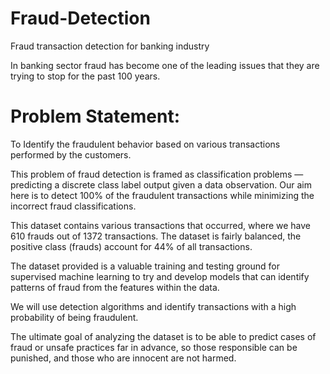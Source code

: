 # Fraud-Detection
Fraud transaction detection for banking industry

In banking sector fraud has become one of the leading issues that they are trying to stop for the past 100 years.

# Problem Statement:
To Identify the fraudulent behavior based on various transactions performed by the customers.

This problem of fraud detection is framed as classification problems —predicting a discrete class label output given a data observation. Our aim here is to detect 100% of the fraudulent transactions while minimizing the incorrect fraud classifications.

This dataset contains various transactions that occurred, where we have 610 frauds out of 1372 transactions. The dataset is fairly balanced, the positive class (frauds) account for 44% of all transactions.

The dataset provided is a valuable training and testing ground for supervised machine learning to try and develop models that can identify patterns of fraud from the features within the data.

We will use detection algorithms and identify transactions with a high probability of being fraudulent.

The ultimate goal of analyzing the dataset is to be able to predict cases of fraud or unsafe practices far in advance, so those responsible can be punished, and those who are innocent are not harmed.

